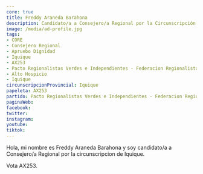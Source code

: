```yaml
---
core: true
title: Freddy Araneda Barahona
description: Candidato/a a Consejero/a Regional por la Circunscripción de Iquique
image: /media/ad-profile.jpg
tags:
- CORE
- Consejero Regional
- Apruebo Dignidad
- Iquique
- AX253
- Pacto Regionalistas Verdes e Independientes - Federacion Regionalista Verde Social - Partido Republicano De Chile
- Alto Hospicio
- Iquique
circunscripcionProvincial: Iquique
papeleta: AX253
partido: Pacto Regionalistas Verdes e Independientes - Federacion Regionalista Verde Social - Partido Republicano De Chile
paginaWeb:
facebook:
twitter:
instagram:
youtube:
tiktok:
---
```

Hola, mi nombre es Freddy Araneda Barahona y soy candidato/a a Consejero/a Regional por la circunscripcion de Iquique.

Vota AX253.